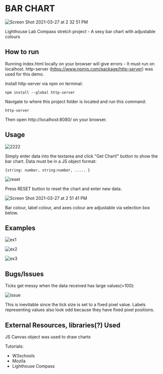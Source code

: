 # BAR CHART

![Screen Shot 2021-03-27 at 2 32 51 PM](https://user-images.githubusercontent.com/54612573/112730742-9d366f00-8f09-11eb-9501-7d17cd7e59a5.png)

Lighthouse Lab Compass stretch project - A sexy bar chart with adjustable colours

## How to run

Running index.html locally on your browser will give errors - It must run on localhost.
http-server (https://www.npmjs.com/package/http-server) was used for this demo.

Install http-server via npm on terminal:

    npm install --global http-server

Navigate to where this project folder is located and run this command:

    http-server

Then open http://localhost:8080/ on your browser. 

## Usage

![2222](https://user-images.githubusercontent.com/54612573/112731281-a7a63800-8f0c-11eb-963c-53cc32aea5b4.jpg)

Simply enter data into the textarea and click "Get Chart!" button to show the bar chart.
Data must be in a JS object format:

    {string: number, string:number, ..... }
   
![reset](https://user-images.githubusercontent.com/54612573/112731179-1df66a80-8f0c-11eb-8ada-18a958e7c165.jpg)

Press RESET button to reset the chart and enter new data.

![Screen Shot 2021-03-27 at 2 51 41 PM](https://user-images.githubusercontent.com/54612573/112731156-05865000-8f0c-11eb-8b88-a450bf8a336a.png)

Bar colour, label colour, and axes colour are adjustable via selection box below.

## Examples

![ex1](https://user-images.githubusercontent.com/54612573/112732418-3799b100-8f10-11eb-99c4-f7d48a48bcf8.jpg)

![ex2](https://user-images.githubusercontent.com/54612573/112732500-ae36ae80-8f10-11eb-982b-ee8efbb604d3.jpg)

![ex3](https://user-images.githubusercontent.com/54612573/112732572-24d3ac00-8f11-11eb-95c3-28521a0e231f.jpg)

## Bugs/Issues

Ticks get messy when the data received has large values(>100):

![issue](https://user-images.githubusercontent.com/54612573/112732357-d8d43780-8f0f-11eb-918d-082d5fd15260.jpg)

This is inevitable since the tick size is set to a fixed pixel value. Labels representing values also look odd because they have fixed pixel positions.

## External Resources, libraries(?) Used

JS Canvas object was used to draw charts

Tutorials:

- W3schools
- Mozila
- Lighthouse Compass
